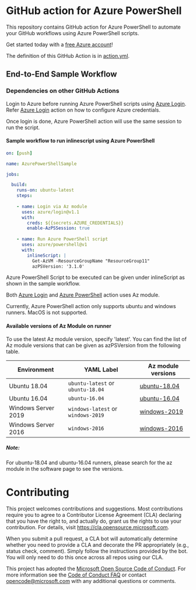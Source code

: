 # GitHub action for Azure PowerShell
This repository contains GitHub action for Azure PowerShell to automate your GitHub workflows using Azure PowerShell scripts.

Get started today with a [free Azure account](https://azure.com/free/open-source)!

The definition of this GitHub Action is in [action.yml](https://github.com/azure/powershell/blob/master/action.yml).

## End-to-End Sample Workflow

### Dependencies on other GitHub Actions

Login to Azure before running Azure PowerShell scripts using [Azure Login](https://github.com/Azure/login). Refer [Azure Login](https://github.com/Azure/login#configure-azure-credentials) action on how to configure Azure credentials.

Once login is done, Azure PowerShell action will use the same session to run the script. 

#### Sample workflow to run inlinescript using Azure PowerShell
```yaml
on: [push]

name: AzurePowerShellSample

jobs:

  build:
    runs-on: ubuntu-latest
    steps:
    
    - name: Login via Az module
      uses: azure/login@v1.1
      with:
        creds: ${{secrets.AZURE_CREDENTIALS}}
        enable-AzPSSession: true 
        
    - name: Run Azure PowerShell script
      uses: azure/powershell@v1
      with:
        inlineScript: |
          Get-AzVM -ResourceGroupName "ResourceGroup11"
          azPSVersion: '3.1.0'
```
Azure PowerShell Script to be executed can be given under inlineScript as shown in the sample workflow.

Both [Azure Login](https://github.com/Azure/login) and [Azure PowerShell](https://github.com/azure/powershell) action uses Az module.

Currently, Azure PowerShell action only supports ubuntu and windows runners. MacOS is not supported. 

#### Available versions of Az Module on runner

To use the latest Az module version, specify 'latest'. You can find the list of Az module versions that can be given as azPSVersion from the following table.

| Environment | YAML Label | Az module versions
| --------------------|---------------------|--------------------
| Ubuntu 18.04 | `ubuntu-latest` or `ubuntu-18.04` | [ubuntu-18.04](https://github.com/actions/virtual-environments/blob/master/images/linux/Ubuntu1804-README.md)
| Ubuntu 16.04 | `ubuntu-16.04` | [ubuntu-16.04](https://github.com/actions/virtual-environments/blob/master/images/linux/Ubuntu1604-README.md)
| Windows Server 2019 | `windows-latest` or `windows-2019` | [windows-2019](https://github.com/actions/virtual-environments/blob/master/images/win/Windows2019-Readme.md#az-powershell-module)
| Windows Server 2016 | `windows-2016` | [windows-2016](https://github.com/actions/virtual-environments/blob/master/images/win/Windows2016-Readme.md#az-powershell-module)

##### Note:
For ubuntu-18.04 and ubuntu-16.04 runners, please search for the az module in the software page to see the versions.

# Contributing

This project welcomes contributions and suggestions.  Most contributions require you to agree to a
Contributor License Agreement (CLA) declaring that you have the right to, and actually do, grant us
the rights to use your contribution. For details, visit https://cla.opensource.microsoft.com.

When you submit a pull request, a CLA bot will automatically determine whether you need to provide
a CLA and decorate the PR appropriately (e.g., status check, comment). Simply follow the instructions
provided by the bot. You will only need to do this once across all repos using our CLA.

This project has adopted the [Microsoft Open Source Code of Conduct](https://opensource.microsoft.com/codeofconduct/).
For more information see the [Code of Conduct FAQ](https://opensource.microsoft.com/codeofconduct/faq/) or
contact [opencode@microsoft.com](mailto:opencode@microsoft.com) with any additional questions or comments.
